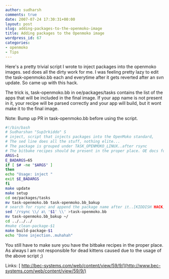 ```yaml
---
author: sudharsh
comments: true
date: 2007-07-24 17:30:31+00:00
layout: post
slug: adding-packages-to-the-openmoko-image
title: Adding packages to the Openmoko image
wordpress_id: 67
categories:
- openmoko
- Tips
---
```


Here's a pretty trivial script I wrote to inject packages into the openmoko images. sed does all the dirty work for me. I was feeling pretty lazy to edit the task-openmoko.bb each and everytime after it gets reverted after an svn update. So came up with this hack.

The trick is, task-openmoko.bb in oe/packages/tasks contains the list of the apps that will be included in the final image. If your app name is not present in it, your recipe will be parsed correctly and your app will build, but it wont make it to the final image.

Note: Bump up PR in task-openmoko.bb before using the script.

``` bash
#!/bin/bash
# Sudharshan "Sup3rkiddo" S
# inject, script that injects packages into the OpenMoko standard,
# The sed line does all the stuff, nothing elite...
# The package is grouped under TASK_OPENMOKO_LINUX..after rsync
# The bitbake recipes should be present in the proper place. OE docs for info
ARGS=1
E_BADARGS=65
if [ $# -ne "$ARGS" ]
then
echo "Usage: inject "
exit $E_BADARGS
fi
make update
make setup
cd oe/packages/tasks
mv task-openmoko.bb task-openmoko.bb_bakup
# search for rsync and append the package name after it..[KIDDISH HACK]
sed '/rsync \\/ a\ '$1' \\' >task-openmoko.bb
mv task-openmoko.bb_bakup ~/
cd ../../../
#make clean-package-$1
make build-package-$1
echo "Done injection..muhahah"
```
You still have to make sure you have the bitbake recipes in the proper place. As always I am not responsible for dead kittens caused due to the usage of the above script ;)

Links:
[ http://bec-systems.com/web/content/view/59/9/](http://www.bec-systems.com/web/content/view/59/9/)

